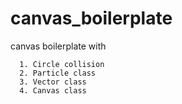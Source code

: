 # canvas_boilerplate

canvas boilerplate with

```
  1. Circle collision
  2. Particle class
  3. Vector class
  4. Canvas class
```
